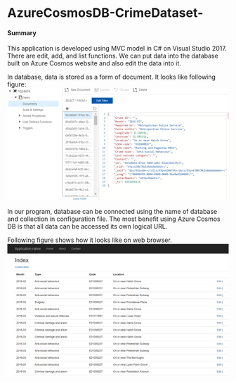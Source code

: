 # AzureCosmosDB-CrimeDataset-

[//]: # (Image References)

[image1]: 4.PNG "Azure Website"
[image2]: 5.PNG "Implementation"

#### Summary 
This application is developed using MVC model in C# on Visual Studio 2017.
There are edit, add, and list functions. We can put data into the database built on Azure Cosmos website and also edit the data into it.

In database, data is stored as a form of document. It looks like following figure:
![alt text][image1]

In our program, database can be connected using the name of database and collection in configuration file.
The most benefit using Azure Cosmos DB is that all data can be accessed its own logical URL.

Following figure shows how it looks like on web browser.
![alt text][image2]

